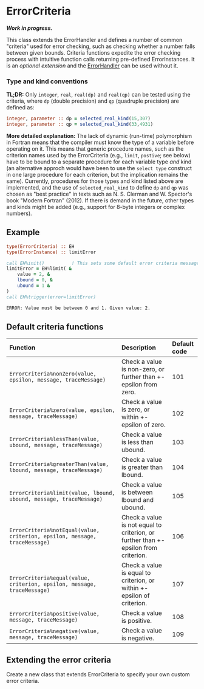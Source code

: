# ErrorCriteria

***Work in progress.***

This class extends the ErrorHandler and defines a number of common "criteria" used for error checking, such as checking whether a number falls between given bounds. Criteria functions expedite the error checking process with intuitive function calls returning pre-defined ErrorInstances. It is an *optional extension* and the [ErrorHandler](docs/ErrorHandler.md) can be used without it.

### Type and kind conventions
**TL;DR:** Only `integer`, `real`, `real(dp)` and `real(qp)` can be tested using the criteria, where `dp` (double precision) and `qp` (quadruple precision) are defined as:

```fortran
integer, parameter :: dp = selected_real_kind(15,307)
integer, parameter :: qp = selected_real_kind(33,4931) 
```

**More detailed explanation:** The lack of dynamic (run-time) polymorphism in Fortran means that the compiler must know the type of a variable before operating on it. This means that generic procedure names, such as the criterion names used by the ErrorCriteria (e.g., `limit`, `postive`; see below) have to be bound to a separate procedure for each variable type *and* kind (an alternative approch would have been to use the `select type` construct in one large procedure for each criterion, but the implication remains the same). Currently, procedures for those types and kind listed above are implemented, and the use of `selected_real_kind` to define `dp` and `qp` was chosen as "best practice" in texts such as N. S. Clerman and W. Spector's book "Modern Fortran" (2012). If there is demand in the future, other types and kinds might be added (e.g., support for 8-byte integers or complex numbers).

## Example

```fortran
type(ErrorCriteria) :: EH
type(ErrorInstance) :: limitError

call EH%init()          ! This sets some default error criteria messages
limitError = EH%limit( &
    value = 2, &
    lbound = 0, &
    ubound = 1 &
)
call EH%trigger(error=limitError)
```
```bash
ERROR: Value must be between 0 and 1. Given value: 2.
```

## Default criteria functions

| Function | Description | Default code |
| :--- | :--- | :--- |
| `ErrorCriteria%nonZero(value, epsilon, message, traceMessage)` | Check a value is non-zero, or further than +- epsilon from zero. | 101 |
| `ErrorCriteria%zero(value, epsilon, message, traceMessage)` | Check a value is zero, or within +- epsilon of zero. | 102 |
| `ErrorCriteria%lessThan(value, ubound, message, traceMessage)` | Check a value is less than ubound. | 103 |
| `ErrorCriteria%greaterThan(value, lbound, message, traceMessage)` | Check a value is greater than lbound. | 104 |
| `ErrorCriteria%limit(value, lbound, ubound, message, traceMessage)` | Check a value is between lbound and ubound. | 105 |
| `ErrorCriteria%notEqual(value, criterion, epsilon, message, traceMessage)` | Check a value is not equal to criterion, or further than +- epsilon from criterion. | 106 |
| `ErrorCriteria%equal(value, criterion, epsilon, message, traceMessage)` | Check a value is equal to criterion, or within +- epsilon of criterion. | 107 |
| `ErrorCriteria%positive(value, message, traceMessage)` | Check a value is positive. | 108 |
| `ErrorCriteria%negative(value, message, traceMessage)` | Check a value is negative. | 109 |


## Extending the error criteria

Create a new class that extends ErrorCriteria to specify your own custom error criteria.